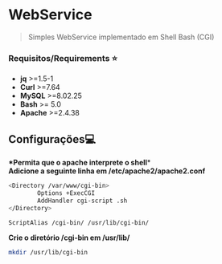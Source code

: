 # WebService
> Simples WebService implementado em Shell Bash (CGI)

### Requisitos/Requirements :star:
* **jq**    >=1.5-1  <br/>  
* **Curl**  >=7.64      <br/>
* **MySQL** >=8.02.25 <br/>
* **Bash**  >= 5.0 <br/>
* **Apache**  >=2.4.38 <br/>


## Configurações:computer:
**\*Permita que o apache interprete o shell*** <br/>
**Adicione a seguinte linha em /etc/apache2/apache2.conf**
```bash
<Directory /var/www/cgi-bin>
        Options +ExecCGI
        AddHandler cgi-script .sh
</Directory>

ScriptAlias /cgi-bin/ /usr/lib/cgi-bin/

```
**Crie o diretório /cgi-bin em /usr/lib/**

```bash
mkdir /usr/lib/cgi-bin
